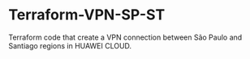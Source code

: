 # Terraform-VPN-SP-ST

Terraform code that create a VPN connection between São Paulo and Santiago regions in HUAWEI CLOUD.

